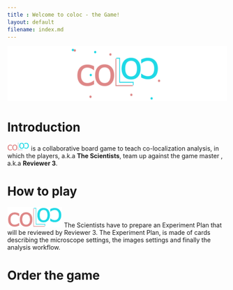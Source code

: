 ```yaml
---
title : Welcome to coloc - the Game!
layout: default
filename: index.md
---
```




![coloc](resources/coloc_gForm_banner.png)

# Introduction

<img src="https://raw.githubusercontent.com/BIOP/coLoc/refs/heads/main/resources/mini_logo.png" title="coLoc" width="10%" align="bottom"> is a collaborative board game to teach co-localization analysis, in which the players, a.k.a **The Scientists**, team up against the game master , a.k.a **Reviewer 3**.

# How to play

<img src="https://raw.githubusercontent.com/BIOP/coLoc/refs/heads/main/resources/mini_logo.png" title="coLoc" width="25%" align="bottom"> The Scientists have to prepare an Experiment Plan that will be reviewed by Reviewer 3. The Experiment Plan, is made of cards describing the microscope settings, the images settings and finally the analysis workflow.

# Order the game


